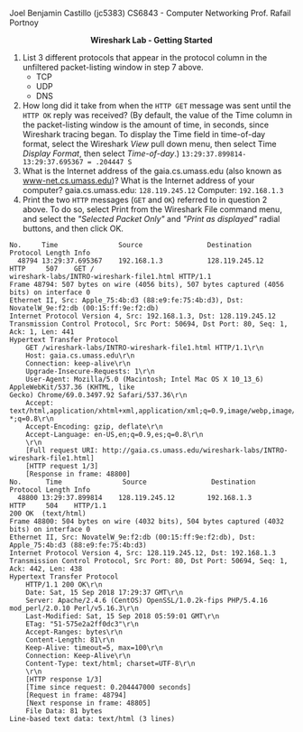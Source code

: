 Joel Benjamin Castillo (jc5383)
CS6843 - Computer Networking
Prof. Rafail Portnoy
<p align=center><strong>Wireshark Lab - Getting Started</strong></p>

1. List 3 different protocols that appear in the protocol column in the unfiltered packet-listing window in step 7 above.
    - TCP
    - UDP
    - DNS
2. How long did it take from when the `HTTP GET` message was sent until the `HTTP OK` reply was received? (By default, the value of the Time column in the packet-listing window is the amount of time, in seconds, since Wireshark tracing began.  To display the Time field in time-of-day format, select the Wireshark *View* pull down menu, then select Time *Display Format*, then select *Time-of-day*.)
    `13:29:37.899814-13:29:37.695367 = .204447 S`
3. What is the Internet address of the gaia.cs.umass.edu (also known as www-net.cs.umass.edu)?  What is the Internet address of your computer?
   gaia.cs.umass.edu: `128.119.245.12`
   Computer: `192.168.1.3`
4. Print the two `HTTP` messages (`GET` and `OK`) referred to in question 2 above. To do so, select Print from the Wireshark File command menu, and select the *"Selected Packet Only"* and *"Print as displayed"* radial buttons, and then click OK.
```
No.     Time               Source                Destination           Protocol Length Info
  48794 13:29:37.695367    192.168.1.3           128.119.245.12        HTTP     507    GET /
wireshark-labs/INTRO-wireshark-file1.html HTTP/1.1
Frame 48794: 507 bytes on wire (4056 bits), 507 bytes captured (4056 bits) on interface 0
Ethernet II, Src: Apple_75:4b:d3 (88:e9:fe:75:4b:d3), Dst: NovatelW_9e:f2:db (00:15:ff:9e:f2:db)
Internet Protocol Version 4, Src: 192.168.1.3, Dst: 128.119.245.12
Transmission Control Protocol, Src Port: 50694, Dst Port: 80, Seq: 1, Ack: 1, Len: 441
Hypertext Transfer Protocol
    GET /wireshark-labs/INTRO-wireshark-file1.html HTTP/1.1\r\n
    Host: gaia.cs.umass.edu\r\n
    Connection: keep-alive\r\n
    Upgrade-Insecure-Requests: 1\r\n
    User-Agent: Mozilla/5.0 (Macintosh; Intel Mac OS X 10_13_6) AppleWebKit/537.36 (KHTML, like
Gecko) Chrome/69.0.3497.92 Safari/537.36\r\n
    Accept: text/html,application/xhtml+xml,application/xml;q=0.9,image/webp,image/apng,*/
*;q=0.8\r\n
    Accept-Encoding: gzip, deflate\r\n
    Accept-Language: en-US,en;q=0.9,es;q=0.8\r\n
    \r\n
    [Full request URI: http://gaia.cs.umass.edu/wireshark-labs/INTRO-wireshark-file1.html]
    [HTTP request 1/3]
    [Response in frame: 48800]
No.      Time               Source                Destination           Protocol Length Info
  48800 13:29:37.899814    128.119.245.12        192.168.1.3           HTTP     504    HTTP/1.1
200 OK  (text/html)
Frame 48800: 504 bytes on wire (4032 bits), 504 bytes captured (4032 bits) on interface 0
Ethernet II, Src: NovatelW_9e:f2:db (00:15:ff:9e:f2:db), Dst: Apple_75:4b:d3 (88:e9:fe:75:4b:d3)
Internet Protocol Version 4, Src: 128.119.245.12, Dst: 192.168.1.3
Transmission Control Protocol, Src Port: 80, Dst Port: 50694, Seq: 1, Ack: 442, Len: 438
Hypertext Transfer Protocol
    HTTP/1.1 200 OK\r\n
    Date: Sat, 15 Sep 2018 17:29:37 GMT\r\n
    Server: Apache/2.4.6 (CentOS) OpenSSL/1.0.2k-fips PHP/5.4.16 mod_perl/2.0.10 Perl/v5.16.3\r\n
    Last-Modified: Sat, 15 Sep 2018 05:59:01 GMT\r\n
    ETag: "51-575e2a2ff0dc3"\r\n
    Accept-Ranges: bytes\r\n
    Content-Length: 81\r\n
    Keep-Alive: timeout=5, max=100\r\n
    Connection: Keep-Alive\r\n
    Content-Type: text/html; charset=UTF-8\r\n
    \r\n
    [HTTP response 1/3]
    [Time since request: 0.204447000 seconds]
    [Request in frame: 48794]
    [Next response in frame: 48805]
    File Data: 81 bytes
Line-based text data: text/html (3 lines)
```